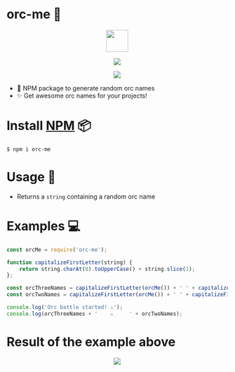# orc-me 👹

<p align="center">
  <img src="https://i.imgur.com/PnyuVte.png" height="50" width="50"><br/>
</p>

<p align="center">
  <a href="https://nodei.co/npm/orc-me/">
    <img src="https://nodei.co/npm/orc-me.png">
  </a>
</p>

<p align="center">
  <img src="https://img.shields.io/badge/License-MIT-yellow.svg">
</p>

* 👹 NPM package to generate random orc names
* ✨ Get awesome orc names for your projects!

# Install [NPM](https://www.npmjs.com/package/orc-me) 📦

 `$ npm i orc-me`

# Usage 📜

- Returns a `string` containing a random orc name

# Examples 💻

``` javascript
const orcMe = require('orc-me');

function capitalizeFirstLetter(string) {
    return string.charAt(0).toUpperCase() + string.slice(1);
};

const orcThreeNames = capitalizeFirstLetter(orcMe()) + ' ' + capitalizeFirstLetter(orcMe()) + ' ' + capitalizeFirstLetter(orcMe());
const orcTwoNames = capitalizeFirstLetter(orcMe()) + ' ' + capitalizeFirstLetter(orcMe());

console.log('Orc battle started! ⚔️');
console.log(orcThreeNames + '    ⚔️     ' + orcTwoNames);
```

# Result of the example above

<p align="center">
  <img src="https://i.imgur.com/adQxN3t.png"><br/>
</p>
